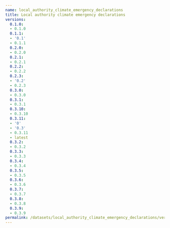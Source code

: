 ```yaml
---
name: local_authority_climate_emergency_declarations
title: Local authority climate emergency declarations
versions:
  0.1.0:
  - 0.1.0
  0.1.1:
  - '0.1'
  - 0.1.1
  0.2.0:
  - 0.2.0
  0.2.1:
  - 0.2.1
  0.2.2:
  - 0.2.2
  0.2.3:
  - '0.2'
  - 0.2.3
  0.3.0:
  - 0.3.0
  0.3.1:
  - 0.3.1
  0.3.10:
  - 0.3.10
  0.3.11:
  - '0'
  - '0.3'
  - 0.3.11
  - latest
  0.3.2:
  - 0.3.2
  0.3.3:
  - 0.3.3
  0.3.4:
  - 0.3.4
  0.3.5:
  - 0.3.5
  0.3.6:
  - 0.3.6
  0.3.7:
  - 0.3.7
  0.3.8:
  - 0.3.8
  0.3.9:
  - 0.3.9
permalink: /datasets/local_authority_climate_emergency_declarations/versions
---
```

